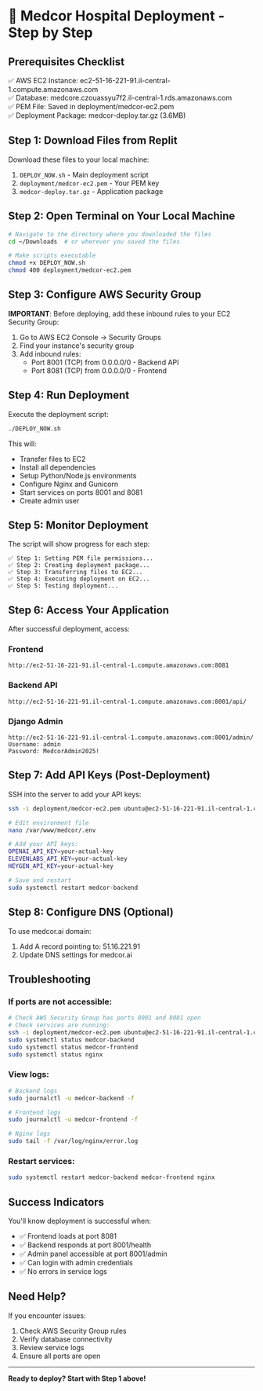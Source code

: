 # 🚀 Medcor Hospital Deployment - Step by Step

## Prerequisites Checklist
✅ AWS EC2 Instance: ec2-51-16-221-91.il-central-1.compute.amazonaws.com  
✅ Database: medcore.czouassyu7f2.il-central-1.rds.amazonaws.com  
✅ PEM File: Saved in deployment/medcor-ec2.pem  
✅ Deployment Package: medcor-deploy.tar.gz (3.6MB)  

## Step 1: Download Files from Replit

Download these files to your local machine:
1. `DEPLOY_NOW.sh` - Main deployment script
2. `deployment/medcor-ec2.pem` - Your PEM key
3. `medcor-deploy.tar.gz` - Application package

## Step 2: Open Terminal on Your Local Machine

```bash
# Navigate to the directory where you downloaded the files
cd ~/Downloads  # or wherever you saved the files

# Make scripts executable
chmod +x DEPLOY_NOW.sh
chmod 400 deployment/medcor-ec2.pem
```

## Step 3: Configure AWS Security Group

**IMPORTANT**: Before deploying, add these inbound rules to your EC2 Security Group:

1. Go to AWS EC2 Console → Security Groups
2. Find your instance's security group
3. Add inbound rules:
   - Port 8001 (TCP) from 0.0.0.0/0 - Backend API
   - Port 8081 (TCP) from 0.0.0.0/0 - Frontend

## Step 4: Run Deployment

Execute the deployment script:
```bash
./DEPLOY_NOW.sh
```

This will:
- Transfer files to EC2
- Install all dependencies
- Setup Python/Node.js environments
- Configure Nginx and Gunicorn
- Start services on ports 8001 and 8081
- Create admin user

## Step 5: Monitor Deployment

The script will show progress for each step:
```
✅ Step 1: Setting PEM file permissions...
✅ Step 2: Creating deployment package...
✅ Step 3: Transferring files to EC2...
✅ Step 4: Executing deployment on EC2...
✅ Step 5: Testing deployment...
```

## Step 6: Access Your Application

After successful deployment, access:

### Frontend
```
http://ec2-51-16-221-91.il-central-1.compute.amazonaws.com:8081
```

### Backend API
```
http://ec2-51-16-221-91.il-central-1.compute.amazonaws.com:8001/api/
```

### Django Admin
```
http://ec2-51-16-221-91.il-central-1.compute.amazonaws.com:8001/admin/
Username: admin
Password: MedcorAdmin2025!
```

## Step 7: Add API Keys (Post-Deployment)

SSH into the server to add your API keys:
```bash
ssh -i deployment/medcor-ec2.pem ubuntu@ec2-51-16-221-91.il-central-1.compute.amazonaws.com

# Edit environment file
nano /var/www/medcor/.env

# Add your API keys:
OPENAI_API_KEY=your-actual-key
ELEVENLABS_API_KEY=your-actual-key
HEYGEN_API_KEY=your-actual-key

# Save and restart
sudo systemctl restart medcor-backend
```

## Step 8: Configure DNS (Optional)

To use medcor.ai domain:
1. Add A record pointing to: 51.16.221.91
2. Update DNS settings for medcor.ai

## Troubleshooting

### If ports are not accessible:
```bash
# Check AWS Security Group has ports 8001 and 8081 open
# Check services are running:
ssh -i deployment/medcor-ec2.pem ubuntu@ec2-51-16-221-91.il-central-1.compute.amazonaws.com
sudo systemctl status medcor-backend
sudo systemctl status medcor-frontend
sudo systemctl status nginx
```

### View logs:
```bash
# Backend logs
sudo journalctl -u medcor-backend -f

# Frontend logs  
sudo journalctl -u medcor-frontend -f

# Nginx logs
sudo tail -f /var/log/nginx/error.log
```

### Restart services:
```bash
sudo systemctl restart medcor-backend medcor-frontend nginx
```

## Success Indicators

You'll know deployment is successful when:
- ✅ Frontend loads at port 8081
- ✅ Backend responds at port 8001/health
- ✅ Admin panel accessible at port 8001/admin
- ✅ Can login with admin credentials
- ✅ No errors in service logs

## Need Help?

If you encounter issues:
1. Check AWS Security Group rules
2. Verify database connectivity
3. Review service logs
4. Ensure all ports are open

---

**Ready to deploy? Start with Step 1 above!**